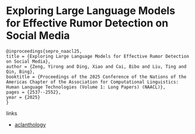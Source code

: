 # Exploring Large Language Models for Effective Rumor Detection on Social Media

```
@inproceedings{sepro_naacl25,
title = {Exploring Large Language Models for Effective Rumor Detection on Social Media},
author = {Zeng, Yirong and Ding, Xiao and Cai, Bibo and Liu, Ting and Qin, Bing},
booktitle = {Proceedings of the 2025 Conference of the Nations of the Americas Chapter of the Association for Computational Linguistics: Human Language Technologies (Volume 1: Long Papers) (NAACL)},
pages = {2537--2552},
year = {2025}
}
```

links
- [aclanthology](https://aclanthology.org/2025.naacl-long.128/)
